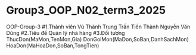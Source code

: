 # Group3_OOP_N02_term3_2025
OOP-Group-3
#1.Thành viên
Vũ Thành Trung Trần Tiến Thành Nguyễn Văn Dũng
#2.Tiêu đề
Quản lý nhà hàng
#3.Đối tượng
ThucDon(MaMon,TenMon,Gia)
DonGoiMon(MaDon,SoBan,DanhSachMon)
HoaDon(MaHoaDon,SoBan,TongTien)
